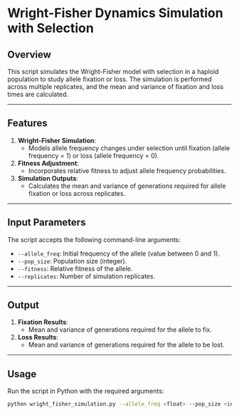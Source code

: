 # Wright-Fisher Dynamics Simulation with Selection

## Overview
This script simulates the Wright-Fisher model with selection in a haploid population to study allele fixation or loss. The simulation is performed across multiple replicates, and the mean and variance of fixation and loss times are calculated.

---

## Features
1. **Wright-Fisher Simulation**:
   - Models allele frequency changes under selection until fixation (allele frequency = 1) or loss (allele frequency = 0).
2. **Fitness Adjustment**:
   - Incorporates relative fitness to adjust allele frequency probabilities.
3. **Simulation Outputs**:
   - Calculates the mean and variance of generations required for allele fixation or loss across replicates.

---

## Input Parameters
The script accepts the following command-line arguments:

- `--allele_freq`: Initial frequency of the allele (value between 0 and 1).
- `--pop_size`: Population size (integer).
- `--fitness`: Relative fitness of the allele.
- `--replicates`: Number of simulation replicates.

---

## Output
1. **Fixation Results**:
   - Mean and variance of generations required for the allele to fix.
2. **Loss Results**:
   - Mean and variance of generations required for the allele to be lost.

---

## Usage
Run the script in Python with the required arguments:
```bash
python wright_fisher_simulation.py --allele_freq <float> --pop_size <int> --fitness <float> --replicates <int>
